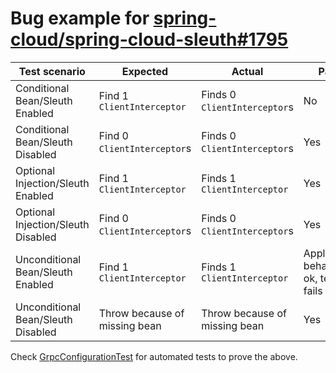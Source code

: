 # Bug example for [spring-cloud/spring-cloud-sleuth#1795][1]

|Test scenario|Expected|Actual|Pass|
|---|---|---|---|
|Conditional Bean/Sleuth Enabled|Find 1 `ClientInterceptor`|Finds 0 `ClientInterceptor`s|No|
|Conditional Bean/Sleuth Disabled|Find 0 `ClientInterceptor`s|Finds 0 `ClientInterceptor`s|Yes|
|Optional Injection/Sleuth Enabled|Find 1 `ClientInterceptor`|Finds 1 `ClientInterceptor`|Yes|
|Optional Injection/Sleuth Disabled|Find 0 `ClientInterceptor`s|Finds 0 `ClientInterceptor`s|Yes|
|Unconditional Bean/Sleuth Enabled|Find 1 `ClientInterceptor`|Finds 1 `ClientInterceptor`|Application behaves ok, test fails|
|Unconditional Bean/Sleuth Disabled|Throw because of missing bean|Throw because of missing bean|Yes|

Check [GrpcConfigurationTest][2] for automated tests to prove the above.

[1]: https://github.com/spring-cloud/spring-cloud-sleuth/issues/1795

[2]: https://github.com/dimi-nk/spring-cloud-sleuth-1795-example/blob/master/src/test/java/com/example/GrpcConfigurationTest.java
